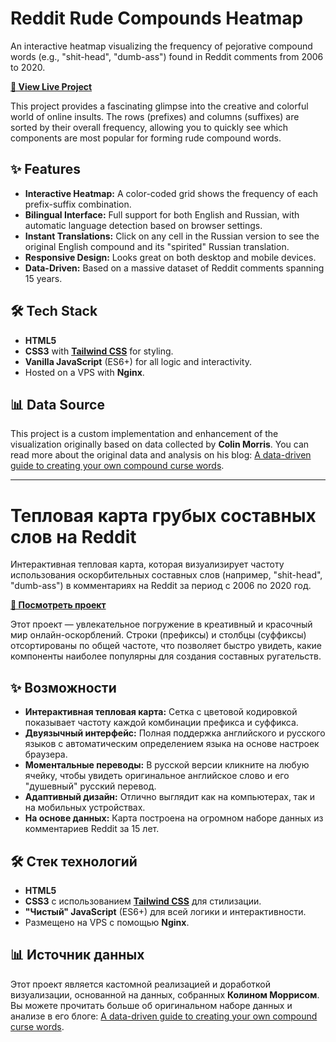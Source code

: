 # Reddit Rude Compounds Heatmap

An interactive heatmap visualizing the frequency of pejorative compound words (e.g., "shit-head", "dumb-ass") found in Reddit comments from 2006 to 2020.

**[🚀 View Live Project](https://rude-compounds.mydno.ovh)**



This project provides a fascinating glimpse into the creative and colorful world of online insults. The rows (prefixes) and columns (suffixes) are sorted by their overall frequency, allowing you to quickly see which components are most popular for forming rude compound words.

## ✨ Features

-   **Interactive Heatmap:** A color-coded grid shows the frequency of each prefix-suffix combination.
-   **Bilingual Interface:** Full support for both English and Russian, with automatic language detection based on browser settings.
-   **Instant Translations:** Click on any cell in the Russian version to see the original English compound and its "spirited" Russian translation.
-   **Responsive Design:** Looks great on both desktop and mobile devices.
-   **Data-Driven:** Based on a massive dataset of Reddit comments spanning 15 years.

## 🛠️ Tech Stack

-   **HTML5**
-   **CSS3** with **[Tailwind CSS](https://tailwindcss.com/)** for styling.
-   **Vanilla JavaScript** (ES6+) for all logic and interactivity.
-   Hosted on a VPS with **Nginx**.

## 📊 Data Source

This project is a custom implementation and enhancement of the visualization originally based on data collected by **Colin Morris**. You can read more about the original data and analysis on his blog: [A data-driven guide to creating your own compound curse words](https://colinmorris.github.io/blog/compound-curse-words).

---

# Тепловая карта грубых составных слов на Reddit

Интерактивная тепловая карта, которая визуализирует частоту использования оскорбительных составных слов (например, "shit-head", "dumb-ass") в комментариях на Reddit за период с 2006 по 2020 год.

**[🚀 Посмотреть проект](https://rude-compounds.mydno.ovh)**



Этот проект — увлекательное погружение в креативный и красочный мир онлайн-оскорблений. Строки (префиксы) и столбцы (суффиксы) отсортированы по общей частоте, что позволяет быстро увидеть, какие компоненты наиболее популярны для создания составных ругательств.

## ✨ Возможности

-   **Интерактивная тепловая карта:** Сетка с цветовой кодировкой показывает частоту каждой комбинации префикса и суффикса.
-   **Двуязычный интерфейс:** Полная поддержка английского и русского языков с автоматическим определением языка на основе настроек браузера.
-   **Моментальные переводы:** В русской версии кликните на любую ячейку, чтобы увидеть оригинальное английское слово и его "душевный" русский перевод.
-   **Адаптивный дизайн:** Отлично выглядит как на компьютерах, так и на мобильных устройствах.
-   **На основе данных:** Карта построена на огромном наборе данных из комментариев Reddit за 15 лет.

## 🛠️ Стек технологий

-   **HTML5**
-   **CSS3** с использованием **[Tailwind CSS](https://tailwindcss.com/)** для стилизации.
-   **"Чистый" JavaScript** (ES6+) для всей логики и интерактивности.
-   Размещено на VPS с помощью **Nginx**.

## 📊 Источник данных

Этот проект является кастомной реализацией и доработкой визуализации, основанной на данных, собранных **Колином Моррисом**. Вы можете прочитать больше об оригинальном наборе данных и анализе в его блоге: [A data-driven guide to creating your own compound curse words](https://colinmorris.github.io/blog/compound-curse-words).
